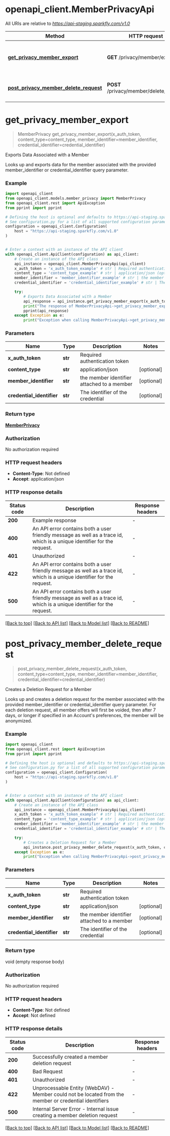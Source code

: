 # openapi_client.MemberPrivacyApi

All URIs are relative to *https://api-staging.sparkfly.com/v1.0*

Method | HTTP request | Description
------------- | ------------- | -------------
[**get_privacy_member_export**](MemberPrivacyApi.md#get_privacy_member_export) | **GET** /privacy/member/export | Exports Data Associated with a Member
[**post_privacy_member_delete_request**](MemberPrivacyApi.md#post_privacy_member_delete_request) | **POST** /privacy/member/delete_request | Creates a Deletion Request for a Member


# **get_privacy_member_export**
> MemberPrivacy get_privacy_member_export(x_auth_token, content_type=content_type, member_identifier=member_identifier, credential_identifier=credential_identifier)

Exports Data Associated with a Member

Looks up and exports data for the member associated with the provided member_identifier or credential_identifier query parameter.

### Example


```python
import openapi_client
from openapi_client.models.member_privacy import MemberPrivacy
from openapi_client.rest import ApiException
from pprint import pprint

# Defining the host is optional and defaults to https://api-staging.sparkfly.com/v1.0
# See configuration.py for a list of all supported configuration parameters.
configuration = openapi_client.Configuration(
    host = "https://api-staging.sparkfly.com/v1.0"
)


# Enter a context with an instance of the API client
with openapi_client.ApiClient(configuration) as api_client:
    # Create an instance of the API class
    api_instance = openapi_client.MemberPrivacyApi(api_client)
    x_auth_token = 'x_auth_token_example' # str | Required authentication token
    content_type = 'content_type_example' # str | application/json (optional)
    member_identifier = 'member_identifier_example' # str | the member identifier attached to a member (optional)
    credential_identifier = 'credential_identifier_example' # str | The identifier of the credential (optional)

    try:
        # Exports Data Associated with a Member
        api_response = api_instance.get_privacy_member_export(x_auth_token, content_type=content_type, member_identifier=member_identifier, credential_identifier=credential_identifier)
        print("The response of MemberPrivacyApi->get_privacy_member_export:\n")
        pprint(api_response)
    except Exception as e:
        print("Exception when calling MemberPrivacyApi->get_privacy_member_export: %s\n" % e)
```



### Parameters


Name | Type | Description  | Notes
------------- | ------------- | ------------- | -------------
 **x_auth_token** | **str**| Required authentication token | 
 **content_type** | **str**| application/json | [optional] 
 **member_identifier** | **str**| the member identifier attached to a member | [optional] 
 **credential_identifier** | **str**| The identifier of the credential | [optional] 

### Return type

[**MemberPrivacy**](MemberPrivacy.md)

### Authorization

No authorization required

### HTTP request headers

 - **Content-Type**: Not defined
 - **Accept**: application/json

### HTTP response details

| Status code | Description | Response headers |
|-------------|-------------|------------------|
**200** | Example response |  -  |
**400** | An API error contains both a user friendly message as well as a trace id, which is a unique identifier for the request.  |  -  |
**401** | Unauthorized |  -  |
**422** | An API error contains both a user friendly message as well as a trace id, which is a unique identifier for the request.  |  -  |
**500** | An API error contains both a user friendly message as well as a trace id, which is a unique identifier for the request.  |  -  |

[[Back to top]](#) [[Back to API list]](../README.md#documentation-for-api-endpoints) [[Back to Model list]](../README.md#documentation-for-models) [[Back to README]](../README.md)

# **post_privacy_member_delete_request**
> post_privacy_member_delete_request(x_auth_token, content_type=content_type, member_identifier=member_identifier, credential_identifier=credential_identifier)

Creates a Deletion Request for a Member

Looks up and creates a deletion request for the member associated with the provided member_identifier or credential_identifier query parameter. For each deletion request, all member offers will first be voided, then after 7 days, or longer if specified in an Account's preferences, the member will be anonymized.

### Example


```python
import openapi_client
from openapi_client.rest import ApiException
from pprint import pprint

# Defining the host is optional and defaults to https://api-staging.sparkfly.com/v1.0
# See configuration.py for a list of all supported configuration parameters.
configuration = openapi_client.Configuration(
    host = "https://api-staging.sparkfly.com/v1.0"
)


# Enter a context with an instance of the API client
with openapi_client.ApiClient(configuration) as api_client:
    # Create an instance of the API class
    api_instance = openapi_client.MemberPrivacyApi(api_client)
    x_auth_token = 'x_auth_token_example' # str | Required authentication token
    content_type = 'content_type_example' # str | application/json (optional)
    member_identifier = 'member_identifier_example' # str | the member identifier attached to a member (optional)
    credential_identifier = 'credential_identifier_example' # str | The identifier of the credential (optional)

    try:
        # Creates a Deletion Request for a Member
        api_instance.post_privacy_member_delete_request(x_auth_token, content_type=content_type, member_identifier=member_identifier, credential_identifier=credential_identifier)
    except Exception as e:
        print("Exception when calling MemberPrivacyApi->post_privacy_member_delete_request: %s\n" % e)
```



### Parameters


Name | Type | Description  | Notes
------------- | ------------- | ------------- | -------------
 **x_auth_token** | **str**| Required authentication token | 
 **content_type** | **str**| application/json | [optional] 
 **member_identifier** | **str**| the member identifier attached to a member | [optional] 
 **credential_identifier** | **str**| The identifier of the credential | [optional] 

### Return type

void (empty response body)

### Authorization

No authorization required

### HTTP request headers

 - **Content-Type**: Not defined
 - **Accept**: Not defined

### HTTP response details

| Status code | Description | Response headers |
|-------------|-------------|------------------|
**200** | Successfully created a member deletion request |  -  |
**400** | Bad Request |  -  |
**401** | Unauthorized |  -  |
**422** | Unprocessable Entity (WebDAV) - Member could not be located from the member or credential identifiers |  -  |
**500** | Internal Server Error - Internal issue creating a member deletion request |  -  |

[[Back to top]](#) [[Back to API list]](../README.md#documentation-for-api-endpoints) [[Back to Model list]](../README.md#documentation-for-models) [[Back to README]](../README.md)

